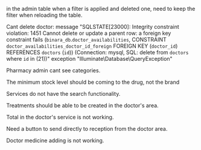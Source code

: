 in the admin table when a filter is applied and deleted one, need to keep the filter when reloading the table.

Cant delete doctor:
message	"SQLSTATE[23000]: Integrity constraint violation: 1451 Cannot delete or update a parent row: a foreign key constraint fails (`binara_db`.`doctor_availabilities`, CONSTRAINT `doctor_availabilities_doctor_id_foreign` FOREIGN KEY (`doctor_id`) REFERENCES `doctors` (`id`)) (Connection: mysql, SQL: delete from `doctors` where `id` in (21))"
exception	"Illuminate\\Database\\QueryException"

Pharmacy admin cant see categories.

The minimum stock level should be coming to the drug, not the brand

Services do not have the search functionality.
 
Treatments should be able to be created in the doctor's area.

Total in the doctor's service is not working.

Need a button to send directly to reception from the doctor area.

Doctor medicine adding is not working. 

